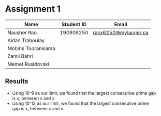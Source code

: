 # Assignment 1
| Name | Student ID | Email |
| --- | --- | --- |
| Nausher Rao | 190906250 | raox6250@mylaurier.ca |
| Aidan Traboulay | |
| Mobina Tooranisama | | |
| Zamil Bahri | | |
| Memet Rusidovski | | |

## Results
- Using 10^9 as our limit, we found that the largest consecutive prime gap is x, between x and x.
- Using 10^12 as our limit, we found that the largest consecutive prime gap is x, between x and x.


